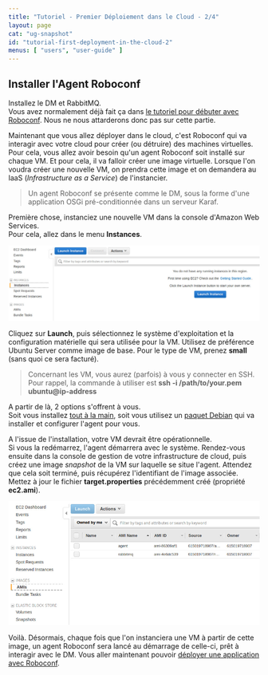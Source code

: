 ```yaml
---
title: "Tutoriel - Premier Déploiement dans le Cloud - 2/4"
layout: page
cat: "ug-snapshot"
id: "tutorial-first-deployment-in-the-cloud-2"
menus: [ "users", "user-guide" ]
---
```


## Installer l'Agent Roboconf

Installez le DM et RabbitMQ.  
Vous avez normalement déjà fait ça dans [le tutoriel pour débuter avec Roboconf](tutoriel-debuter-avec-roboconf.html).
Nous ne nous attarderons donc pas sur cette partie.

Maintenant que vous allez déployer dans le cloud, c'est Roboconf qui va interagir avec votre cloud pour créer (ou détruire)
des machines virtuelles. Pour cela, vous allez avoir besoin qu'un agent Roboconf soit installé sur chaque VM. Et pour cela, il va falloir créer une image virtuelle. Lorsque l'on voudra créer une nouvelle VM, on prendra cette image et on demandera
au IaaS (*Infrastructure as a Service*) de l'instancier.

> Un agent Roboconf se présente comme le DM, sous la forme d'une application OSGi
> pré-conditionnée dans un serveur Karaf.

Première chose, instanciez une nouvelle VM dans la console d'Amazon Web Services.  
Pour cela, allez dans le menu **Instances**.

<img src="/resources/img/tutorial-aws-instances.jpg" alt="Créer une nouvelle VM" class="gs" />

Cliquez sur **Launch**, puis sélectionnez le système d'exploitation et la configuration
matérielle qui sera utilisée pour la VM. Utilisez de préférence Ubuntu Server comme image de base.
Pour le type de VM, prenez **small** (sans quoi ce sera facturé).
  
> Concernant les VM, vous aurez (parfois) à vous y connecter en SSH.  
> Pour rappel, la commande à utiliser est **ssh -i /path/to/your.pem ubuntu@ip-address**

A partir de là, 2 options s'offrent à vous.  
Soit vous installez [tout à la main](/en/user-guide/installing-an-agent.html), soit vous 
utilisez un [paquet Debian](/en/user-guide/installing-roboconf.html) qui va installer et
configurer l'agent pour vous.

A l'issue de l'installation, votre VM devrait être opérationnelle.  
Si vous la redémarrez, l'agent démarrera avec le système. Rendez-vous ensuite dans la console de gestion de votre
infrastructure de cloud, puis créez une image *snapshot* de la VM sur laquelle se situe l'agent. Attendez que cela 
soit terminé, puis récupérez l'identifiant de l'image associée. Mettez à jour le fichier **target.properties** 
précédemment créé (propriété **ec2.ami**).

<img src="/resources/img/tutorial-aws-amis.jpg" alt="Images virtuelles chez AWS" class="gs" />

Voilà. Désormais, chaque fois que l'on instanciera une VM à partir de cette image, un agent Roboconf sera
lancé au démarrage de celle-ci, prêt à interagir avec le DM. Vous aller maintenant pouvoir 
[déployer une application avec Roboconf](tutoriel-premier-deploiement-dans-le-cloud-3.html).
